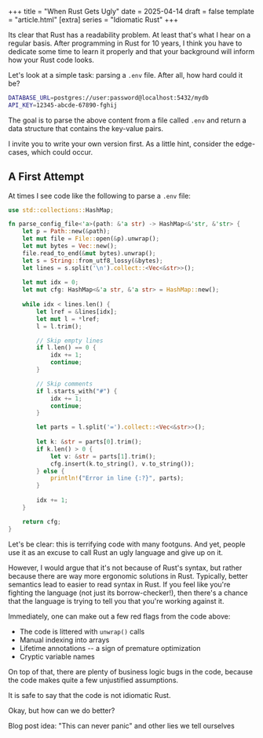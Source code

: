 +++
title = "When Rust Gets Ugly"
date = 2025-04-14
draft = false
template = "article.html"
[extra]
series = "Idiomatic Rust"
+++

Its clear that Rust has a readability problem.
At least that's what I hear on a regular basis.
After programming in Rust for 10 years, I think you have to dedicate some time to learn it properly
and that your background will inform how your Rust code looks.

Let's look at a simple task: parsing a `.env` file.
After all, how hard could it be?

```sh
DATABASE_URL=postgres://user:password@localhost:5432/mydb
API_KEY=12345-abcde-67890-fghij
```

The goal is to parse the above content from a file called `.env` and return a data structure that contains the key-value pairs.

I invite you to write your own version first.
As a little hint, consider the edge-cases, which could occur.

## A First Attempt

At times I see code like the following to parse a `.env` file:

```rust
use std::collections::HashMap;

fn parse_config_file<'a>(path: &'a str) -> HashMap<&'str, &'str> {
    let p = Path::new(&path);
    let mut file = File::open(&p).unwrap();
    let mut bytes = Vec::new();
    file.read_to_end(&mut bytes).unwrap();
    let s = String::from_utf8_lossy(&bytes);
    let lines = s.split('\n').collect::<Vec<&str>>();
    
    let mut idx = 0;
    let mut cfg: HashMap<&'a str, &'a str> = HashMap::new();
    
    while idx < lines.len() {
        let lref = &lines[idx];
        let mut l = *lref;
        l = l.trim();

        // Skip empty lines
        if l.len() == 0 {
            idx += 1;
            continue;
        }

        // Skip comments
        if l.starts_with("#") {
            idx += 1;
            continue;
        }

        let parts = l.split('=').collect::<Vec<&str>>();
        
        let k: &str = parts[0].trim();
        if k.len() > 0 {
            let v: &str = parts[1].trim();
            cfg.insert(k.to_string(), v.to_string());
        } else {
            println!("Error in line {:?}", parts);
        }
        
        idx += 1;
    }

    return cfg;
}
```

Let's be clear: this is terrifying code with many footguns.
And yet, people use it as an excuse to call Rust an ugly language and give up on it.

However, I would argue that it's not because of Rust's syntax, but rather
because there are way more ergonomic solutions in Rust.
Typically, better semantics lead to easier to read syntax in Rust.
If you feel like you're fighting the language (not just its borrow-checker!),
then there's a chance that the language is trying to tell you that you're working against it.

Immediately, one can make out a few red flags from the code above:
- The code is littered with `unwrap()` calls
- Manual indexing into arrays
- Lifetime annotations -- a sign of premature optimization
- Cryptic variable names

On top of that, there are plenty of business logic bugs in the code,
because the code makes quite a few unjustified assumptions.

It is safe to say that the code is not idiomatic Rust.

Okay, but how can we do better?





Blog post idea: "This can never panic" and other lies we tell ourselves 